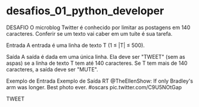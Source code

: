 # desafios_01_python_developer
DESAFIO
O microblog Twitter é conhecido por limitar as postagens em 140 caracteres. Conferir se um texto vai caber em um tuíte é sua tarefa.

Entrada
A entrada é uma linha de texto T (1 ≤ |T| ≤ 500).

Saída
A saída é dada em uma única linha. Ela deve ser "TWEET" (sem as aspas) se a linha de texto T tem até 140 caracteres. Se T tem mais de 140 caracteres, a saída deve ser "MUTE".

 
Exemplo de Entrada	Exemplo de Saída
RT @TheEllenShow: If only Bradley's arm was longer. Best photo ever. #oscars pic.twitter.com/C9U5NOtGap

TWEET
